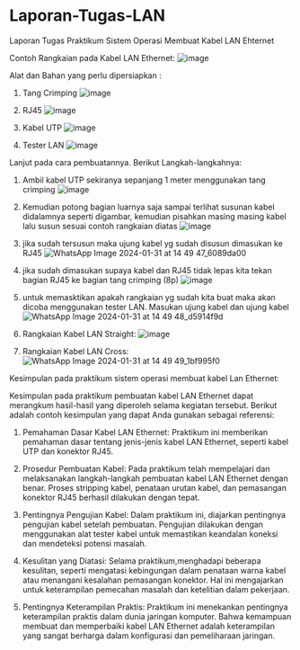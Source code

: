 # Laporan-Tugas-LAN

Laporan Tugas Praktikum Sistem Operasi Membuat Kabel LAN Ehternet


Contoh Rangkaian pada Kabel LAN Ethernet:
![image](https://github.com/asti04/Laporan-Tugas-LAN/assets/126399070/1fd48324-692d-4764-944c-0c253ea75851)

Alat dan Bahan yang perlu dipersiapkan :
1. Tang Crimping
   ![image](https://github.com/asti04/Laporan-Tugas-LAN/assets/126399070/b26ab514-a9c6-42b8-9626-28a0b24f1271)
2. RJ45
   ![image](https://github.com/asti04/Laporan-Tugas-LAN/assets/126399070/94f9e5f8-8838-40c1-8b78-162afde65f15)
3. Kabel UTP
   ![image](https://github.com/asti04/Laporan-Tugas-LAN/assets/126399070/bbd8e2a0-e9a6-4da6-afb2-87303f796487)

4. Tester LAN
   ![image](https://github.com/asti04/Laporan-Tugas-LAN/assets/126399070/6a443963-b2a4-457c-b550-875f49ee701a)



Lanjut pada cara pembuatannya.
Berikut Langkah-langkahnya:
1. Ambil kabel UTP sekiranya sepanjang 1 meter menggunakan tang crimping
   ![image](https://github.com/asti04/Laporan-Tugas-LAN/assets/126399070/61121395-99ea-4ed7-a018-8f7a947ee58b)
2. Kemudian potong bagian luarnya saja sampai terlihat susunan kabel didalamnya seperti digambar, kemudian pisahkan masing masing kabel lalu susun sesuai contoh rangkaian diatas 
  ![image](https://github.com/asti04/Laporan-Tugas-LAN/assets/126399070/bfb94ffc-78f5-4a01-a329-e846ed704745)
3. jika sudah tersusun maka ujung kabel yg sudah disusun dimasukan ke RJ45
  ![WhatsApp Image 2024-01-31 at 14 49 47_6089da00](https://github.com/asti04/Laporan-Tugas-LAN/assets/126399070/f22cd1b6-23a1-4414-8302-f3b3003f79a8)
4. jika sudah dimasukan supaya kabel dan RJ45 tidak lepas kita tekan bagian RJ45 ke bagian tang crimping (8p)
   ![image](https://github.com/asti04/Laporan-Tugas-LAN/assets/126399070/e6037294-43b1-46e9-930d-65ebe6c71dd9)
5. untuk memasktikan apakah rangkaian yg sudah kita buat maka akan dicoba menggunakan tester LAN. Masukan ujung kabel dan ujung kabel 
   ![WhatsApp Image 2024-01-31 at 14 49 48_d5914f9d](https://github.com/asti04/Laporan-Tugas-LAN/assets/126399070/a84722f8-6ec0-47b7-b8cb-438f2a845afc)

6. Rangkaian Kabel LAN Straight: 
  ![image](https://github.com/asti04/Laporan-Tugas-LAN/assets/126399070/9b5a56e9-5c56-492e-92b0-62eafccac872)

7. Rangkaian Kabel LAN Cross:
   ![WhatsApp Image 2024-01-31 at 14 49 49_1bf995f0](https://github.com/asti04/Laporan-Tugas-LAN/assets/126399070/8d7f2af0-d80e-488a-9c21-0b5772c3f4e1)



Kesimpulan pada praktikum sistem operasi membuat kabel Lan Ethernet: 

Kesimpulan pada praktikum pembuatan kabel LAN Ethernet dapat merangkum hasil-hasil yang diperoleh selama kegiatan tersebut. Berikut adalah contoh kesimpulan yang dapat Anda gunakan sebagai referensi:

1. Pemahaman Dasar Kabel LAN Ethernet:
  Praktikum ini memberikan pemahaman dasar tentang jenis-jenis kabel LAN Ethernet, seperti     kabel UTP dan konektor RJ45. 

2. Prosedur Pembuatan Kabel:
   Pada praktikum telah mempelajari dan melaksanakan langkah-langkah pembuatan kabel LAN Ethernet dengan benar. Proses stripping kabel, penataan urutan kabel, dan pemasangan konektor RJ45 berhasil dilakukan dengan tepat.

3. Pentingnya Pengujian Kabel:
  Dalam praktikum ini, diajarkan pentingnya pengujian kabel setelah pembuatan. Pengujian dilakukan dengan menggunakan alat tester kabel untuk memastikan keandalan koneksi dan mendeteksi potensi masalah.

4. Kesulitan yang Diatasi:
  Selama praktikum,menghadapi beberapa kesulitan, seperti mengatasi kebingungan dalam penataan warna kabel atau menangani kesalahan pemasangan konektor. Hal ini mengajarkan untuk keterampilan pemecahan masalah dan ketelitian dalam pekerjaan.

5. Pentingnya Keterampilan Praktis:
  Praktikum ini menekankan pentingnya keterampilan praktis dalam dunia jaringan komputer. Bahwa kemampuan membuat dan memperbaiki kabel LAN Ethernet adalah keterampilan yang sangat berharga dalam konfigurasi dan pemeliharaan jaringan.









